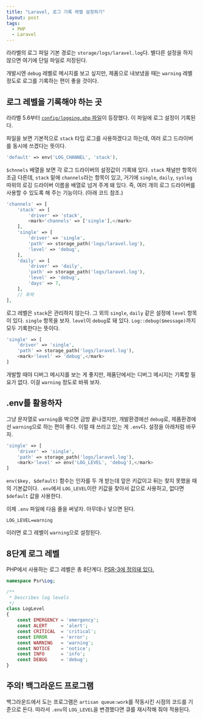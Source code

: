 ```yaml
---
title: "Laravel, 로그 기록 레벨 설정하기"
layout: post
tags:
  - PHP
  - Laravel
---
```


라라벨의 로그 파일 기본 경로는 `storage/logs/laravel.log`다. 별다른 설정을 하지 않으면 여기에 단일 파일로 저장된다.

개발시엔 `debug` 레벨로 메시지를 보고 싶지만, 제품으로 내보냈을 때는 `warning` 레벨 정도로 로그를 기록하는 편이 좋을 것이다.

## 로그 레벨을 기록해야 하는 곳

라라벨 5.6부터 [`config/logging.php` 파일](https://github.com/laravel/laravel/blob/v5.6.0/config/logging.php)이 등장했다. 이 파일에 로그 설정이 기록된다. 

파일을 보면 기본적으로 `stack` 타입 로그를 사용하겠다고 하는데, 여러 로그 드라이버를 동시에 쓰겠다는 뜻이다.

~~~ php
'default' => env('LOG_CHANNEL', 'stack'),
~~~

`$chnnels` 배열을 보면 각 로그 드라이버의 설정값이 기록돼 있다. `stack` 채널만 항목이 조금 다른데, `stack` 밑에 `channels`라는 항목이 있고, 거기에 `single`, `daily`, `syslog` 따위의 로깅 드라이버 이름을 배열로 넘겨 주게 돼 있다. 즉, 여러 개의 로그 드라이버를 사용할 수 있도록 해 주는 기능이다. (아래 코드 참조.)

~~~ php
'channels' => [
    'stack' => [
        'driver' => 'stack',
        <mark>'channels' => ['single'],</mark>
    ],
    'single' => [
        'driver' => 'single',
        'path' => storage_path('logs/laravel.log'),
        'level' => 'debug',
    ],
    'daily' => [
        'driver' => 'daily',
        'path' => storage_path('logs/laravel.log'),
        'level' => 'debug',
        'days' => 7,
    ],
    // 후략
],
~~~

로그 레벨은 `stack`은 관리하지 않는다. 그 외의 `single`, `daily` 같은 설정에 `level` 항목이 있다. `single` 항목을 보자. `level`이 `debug`로 돼 있다. `Log::debug($message)`까지 모두 기록한다는 뜻이다. 

~~~ php
'single' => [
    'driver' => 'single',
    'path' => storage_path('logs/laravel.log'),
    <mark>'level' => 'debug',</mark>
]
~~~

개발할 때야 디버그 메시지를 보는 게 좋지만, 제품단에서는 디버그 메시지는 기록할 필요가 없다. 이걸 `warning` 정도로 바꿔 보자.

## .env를 활용하자

그냥 문자열로 `warning`을 박으면 금방 끝나겠지만, 개발환경에선 `debug`로, 제품환경에선 `warning`으로 하는 편이 좋다. 이럴 때 쓰라고 있는 게 `.env`다. 설정을 아래처럼 바꾸자.

~~~ php
'single' => [
    'driver' => 'single',
    'path' => storage_path('logs/laravel.log'),
    <mark>'level' => env('LOG_LEVEL', 'debug'),</mark>
]
~~~

`env($key, $default)` 함수는 인자를 두 개 받는데 앞은 키값이고 뒤는 찾지 못했을 때의 기본값이다. `.env`에서 `LOG_LEVEL`이란 키값을 찾아서 값으로 사용하고, 없다면 `$default` 값을 사용한다. 

이제 `.env` 파일에 다음 줄을 써넣자. 아무데나 넣으면 된다.

~~~
LOG_LEVEL=warning
~~~

이러면 로그 레벨이 `warning`으로 설정된다.


## 8단계 로그 레벨

PHP에서 사용하는 로그 레벨은 총 8단계다. [PSR-3에 정의돼 있다.](https://www.php-fig.org/psr/psr-3/#5-psrlogloglevel)

~~~ php
namespace Psr\Log;

/**
 * Describes log levels
 */
class LogLevel
{
    const EMERGENCY = 'emergency';
    const ALERT     = 'alert';
    const CRITICAL  = 'critical';
    const ERROR     = 'error';
    const WARNING   = 'warning';
    const NOTICE    = 'notice';
    const INFO      = 'info';
    const DEBUG     = 'debug';
}
~~~


## 주의! 백그라운드 프로그램

백그라운드에서 도는 프로그램은 `artisan queue:work`를 작동시킨 시점의 코드를 기준으로 돈다. 따라서 `.env`의 `LOG_LEVEL`을 변경했다면 큐를 재시작해 줘야 적용된다.

